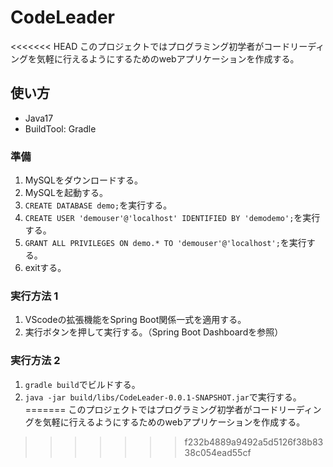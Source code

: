 # CodeLeader
<<<<<<< HEAD
このプロジェクトではプログラミング初学者がコードリーディングを気軽に行えるようにするためのwebアプリケーションを作成する。

## 使い方
* Java17
* BuildTool: Gradle

### 準備
1. MySQLをダウンロードする。
2. MySQLを起動する。
3. ```CREATE DATABASE demo;```を実行する。
4. ```CREATE USER 'demouser'@'localhost' IDENTIFIED BY 'demodemo';```を実行する。
5. ```GRANT ALL PRIVILEGES ON demo.* TO 'demouser'@'localhost';```を実行する。
6. exitする。

### 実行方法 1
1. VScodeの拡張機能をSpring Boot関係一式を適用する。
2. 実行ボタンを押して実行する。（Spring Boot Dashboardを参照）

### 実行方法 2
1. ```gradle build```でビルドする。
2. ```java -jar build/libs/CodeLeader-0.0.1-SNAPSHOT.jar```で実行する。
=======
このプロジェクトではプログラミング初学者がコードリーディングを気軽に行えるようにするためのwebアプリケーションを作成する。
>>>>>>> f232b4889a9492a5d5126f38b8338c054ead55cf
